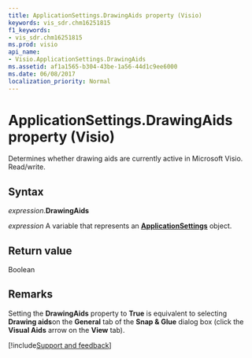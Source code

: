 ```yaml
---
title: ApplicationSettings.DrawingAids property (Visio)
keywords: vis_sdr.chm16251815
f1_keywords:
- vis_sdr.chm16251815
ms.prod: visio
api_name:
- Visio.ApplicationSettings.DrawingAids
ms.assetid: af1a1565-b304-43be-1a56-44d1c9ee6000
ms.date: 06/08/2017
localization_priority: Normal
---
```



# ApplicationSettings.DrawingAids property (Visio)

Determines whether drawing aids are currently active in Microsoft Visio. Read/write.


## Syntax

_expression_.**DrawingAids**

_expression_ A variable that represents an **[ApplicationSettings](Visio.ApplicationSettings.md)** object.


## Return value

Boolean


## Remarks

Setting the **DrawingAids** property to **True** is equivalent to selecting **Drawing aids**on the **General** tab of the **Snap & Glue** dialog box (click the **Visual Aids** arrow on the **View** tab).

[!include[Support and feedback](~/includes/feedback-boilerplate.md)]